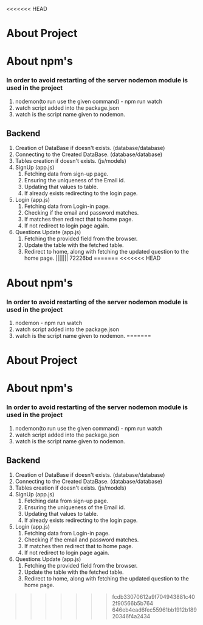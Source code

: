 <<<<<<< HEAD
# About Project

# About npm's

### In order to avoid restarting of the server nodemon module is used in the project

1. nodemon(to run use the given command) - npm run watch
2. watch script added into the package.json
3. watch is the script name given to nodemon.

## Backend

1. Creation of DataBase if doesn't exists. (database/database)
2. Connecting to the Created DataBase. (database/database)
3. Tables creation if doesn't exists. (js/models)
4. SignUp (app.js)
   1. Fetching data from sign-up page.
   2. Ensuring the uniqueness of the Email id.
   3. Updating that values to table.
   4. If already exists redirecting to the login page.
5. Login (app.js)
   1. Fetching data from Login-in page.
   2. Checking if the email and password matches.
   3. If matches then redirect that to home page.
   4. If not redirect to login page again.
6. Questions Update (app.js)
   1. Fetching the provided field from the browser.
   2. Update the table with the fetched table.
   3. Redirect to home, along with fetching the updated question to the home page.
||||||| 72226bd
=======
<<<<<<< HEAD
# About npm's 
### In order to avoid restarting of the server nodemon module is used in the project
1. nodemon - npm run watch
2. watch script added into the package.json
3. watch is the script name given to nodemon.
=======
# About Project

# About npm's

### In order to avoid restarting of the server nodemon module is used in the project

1. nodemon(to run use the given command) - npm run watch
2. watch script added into the package.json
3. watch is the script name given to nodemon.

## Backend

1. Creation of DataBase if doesn't exists. (database/database)
2. Connecting to the Created DataBase. (database/database)
3. Tables creation if doesn't exists. (js/models)
4. SignUp (app.js)
   1. Fetching data from sign-up page.
   2. Ensuring the uniqueness of the Email id.
   3. Updating that values to table.
   4. If already exists redirecting to the login page.
5. Login (app.js)
   1. Fetching data from Login-in page.
   2. Checking if the email and password matches.
   3. If matches then redirect that to home page.
   4. If not redirect to login page again.
6. Questions Update (app.js)
   1. Fetching the provided field from the browser.
   2. Update the table with the fetched table.
   3. Redirect to home, along with fetching the updated question to the home page.
>>>>>>> fcdb33070612a9f704943881c402f90566b5b764
>>>>>>> 646eb4ead6fec55961bb1912b18920346f4a2434
